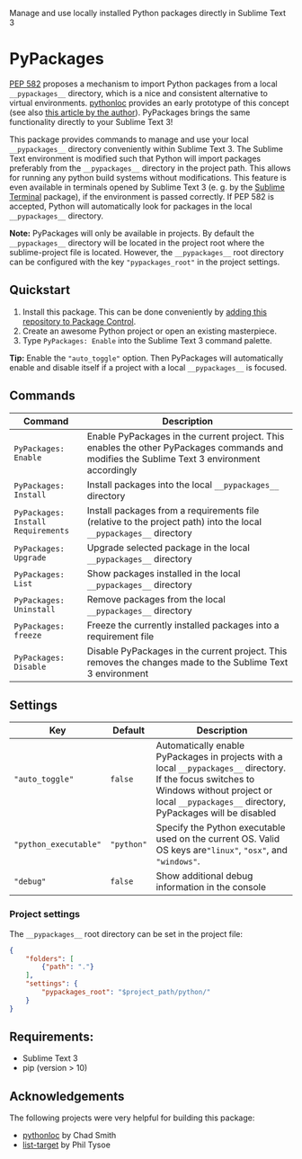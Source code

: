 Manage and use locally installed Python packages directly in Sublime Text 3

# PyPackages

[PEP 582](https://www.python.org/dev/peps/pep-0582/) proposes a mechanism to import Python packages from a local `__pypackages__` directory, which is a nice and consistent alternative to virtual environments. [pythonloc](https://github.com/cs01/pythonloc) provides an early prototype of this concept (see also [this article by the author](https://medium.com/@grassfedcode/goodbye-virtual-environments-b9f8115bc2b6)). PyPackages brings the same functionality directly to your Sublime Text 3!

This package provides commands to manage and use your local `__pypackages__` directory conveniently within Sublime Text 3. The Sublime Text environment is modified such that Python will import packages preferably from the `__pypackages__` directory in the project path. This allows for running any python build systems without modifications. This feature is even available in terminals opened by Sublime Text 3 (e. g. by the [Sublime Terminal](https://github.com/wbond/sublime_terminal) package), if the environment is passed correctly. If PEP 582 is accepted, Python will automatically look for packages in the local `__pypackages__` directory.

**Note:** PyPackages will only be available in projects. By default the `__pypackages__` directory will be located in the project root where the sublime-project file is located. However, the `__pypackages__` root directory can be configured with the key `"pypackages_root"` in the project settings.

## Quickstart

1. Install this package. This can be done conveniently by [adding this repository to Package Control](https://packagecontrol.io/docs/usage).
2. Create an awesome Python project or open an existing masterpiece.
3. Type `PyPackages: Enable` into the Sublime Text 3 command palette.

**Tip:** Enable the `"auto_toggle"` option. Then PyPackages will automatically enable and disable itself if a project with a local `__pypackages__` is focused.

## Commands

| Command                                 | Description                                                                                                                                  |
| --                                      | --                                                                                                                                           |
| `PyPackages:`<br>`Enable`               | Enable PyPackages in the current project. This enables the other PyPackages commands and modifies the Sublime Text 3 environment accordingly |
| `PyPackages:`<br>`Install`              | Install packages into the local `__pypackages__` directory                                                                                   |
| `PyPackages:`<br>`Install Requirements` | Install packages from a requirements file (relative to the project path) into the local `__pypackages__` directory                           |
| `PyPackages:`<br>`Upgrade`              | Upgrade selected package in the local `__pypackages__` directory                                                                             |
| `PyPackages:`<br>`List`                 | Show packages installed in the local `__pypackages__` directory                                                                              |
| `PyPackages:`<br>`Uninstall`            | Remove packages from the local `__pypackages__` directory                                                                                    |
| `PyPackages:`<br>`freeze`               | Freeze the currently installed packages into a requirement file                                                                              |
| `PyPackages:`<br>`Disable`              | Disable PyPackages in the current project. This removes the changes made to the Sublime Text 3 environment                                   |

## Settings

| Key                   | Default    | Description                                                                                                                                                                                            |
| --                    | --         | --                                                                                                                                                                                                     |
| `"auto_toggle"`       | `false`    | Automatically enable PyPackages in projects with a local `__pypackages__` directory. If the focus switches to Windows without project or local `__pypackages__` directory, PyPackages will be disabled |
| `"python_executable"` | `"python"` | Specify the Python executable used on the current OS. Valid OS keys are`"linux"`, `"osx"`, and `"windows"`.                                                                                            |
| `"debug"`             | `false`    | Show additional debug information in the console                                                                                                                                                       |

### Project settings

The `__pypackages__` root directory can be set in the project file:
```json
{
    "folders": [
        {"path": "."}
    ],
    "settings": {
        "pypackages_root": "$project_path/python/"
    }
}
```

## Requirements:

* Sublime Text 3
* pip (version > 10)

## Acknowledgements

The following projects were very helpful for building this package:
* [pythonloc](https://github.com/cs01/pythonloc) by Chad Smith
* [list-target](https://gist.github.com/igniteflow/0b26441d3617dc344565) by Phil Tysoe
